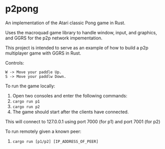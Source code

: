 # p2pong

An implementation of the Atari classic Pong game in Rust.

Uses the macroquad game library to handle window, input, and graphics, and GGRS for the p2p network impementation.

This project is intended to serve as an example of how to build a p2p multiplayer game with GGRS in Rust.

Controls:
```
W -> Move your paddle Up.
S -> Move your paddlw Down.
```

To run the game locally:
1. Open two consoles and enter the following commands:
1. `cargo run p1`
1. `cargo run p2`
1. The game should start after the clients have connected.

This will connect to 127.0.0.1 using port 7000 (for p1) and port 7001 (for p2)

To run remotely given a known peer:
1. `cargo run [p1/p2] [IP_ADDRESS_OF_PEER]`
